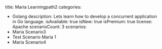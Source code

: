 title: Maria Learningpath2
categories:
  - Golang
description: Lets learn how to develop a concurrent application in Go language.
isAvailable: true
isNew: true
isPremium: true
license: Apache
scenarioCount: 3
scenarios:
  - Maria Scenario3
  - Test Scenario Maria 1
  - Maria Scenario4

